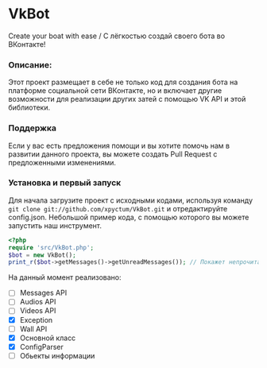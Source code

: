 # VkBot
Create your boat with ease / С лёгкостью создай своего бота во ВКонтакте!
### Описание:
Этот проект размещает в себе не только код для создания бота на платформе социальной сети ВКонтакте, но и включает другие возможности для реализации других затей с помощью VK API и этой библиотеки.

### Поддержка
Если у вас есть предложения помощи и вы хотите помочь нам в развитии данного проекта, вы можете создать Pull Request с предложенными изменениями. 

### Установка и первый запуск
Для начала загрузите проект с исходными кодами, используя команду ```git clone git://github.com/xpyctum/VkBot.git``` и отредактируйте config.json.
Небольшой пример кода, с помощью которого вы можете запустить наш инструмент.
```php
<?php 
require 'src/VkBot.php';
$bot = new VkBot();
print_r($bot->getMessages()->getUnreadMessages()); // Покажет непрочитанные сообщения
```

На данный момент реализовано: 
- [ ] Messages API
- [ ] Audios API
- [ ] Videos API 
- [x] Exception
- [ ] Wall API
- [x] Основной класс
- [x] ConfigParser
- [ ] Обьекты информации
